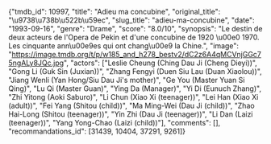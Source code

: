 {"tmdb_id": 10997, "title": "Adieu ma concubine", "original_title": "\u9738\u738b\u522b\u59ec", "slug_title": "adieu-ma-concubine", "date": "1993-09-16", "genre": "Drame", "score": "8.0/10", "synopsis": "Le destin de deux acteurs de l'Opera de Pekin et d'une concubine de 1920 \u00e0 1970. Les cinquante ann\u00e9es qui ont chang\u00e9 la Chine.", "image": "https://image.tmdb.org/t/p/w185_and_h278_bestv2/dC2z6A4qMCVnjGGc75ngALy8JQc.jpg", "actors": ["Leslie Cheung (Ching Dau Ji (Cheng Dieyi))", "Gong Li (Guk Sin (Juxian))", "Zhang Fengyi (Duen Siu Lau (Duan Xiaolou))", "Jiang Wenli (Yan Hong/Siu Dau Ji's mother)", "Ge You (Master Yuan Si Qing)", "Lu Qi (Master Guan)", "Ying Da (Manager)", "Yi Di (Eunuch Zhang)", "Zhi Yitong (Aoki Saburo)", "Li Chun (Xiao Xi (teenager))", "Lei Han (Xiao Xi (adult))", "Fei Yang (Shitou (child))", "Ma Ming-Wei (Dau Ji (child))", "Zhao Hai-Long (Shitou (teenager))", "Yin Zhi (Dau Ji (teenager))", "Li Dan (Laizi (teenager))", "Yang Yong-Chao (Laizi (child))"], "comments": [], "recommandations_id": [31439, 10404, 37291, 9261]}